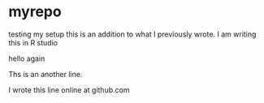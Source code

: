 # myrepo
testing my setup
this is an addition to what I previously wrote. I am writing this in R studio

hello again

Ths is an another line. 


I wrote this line online at github.com
